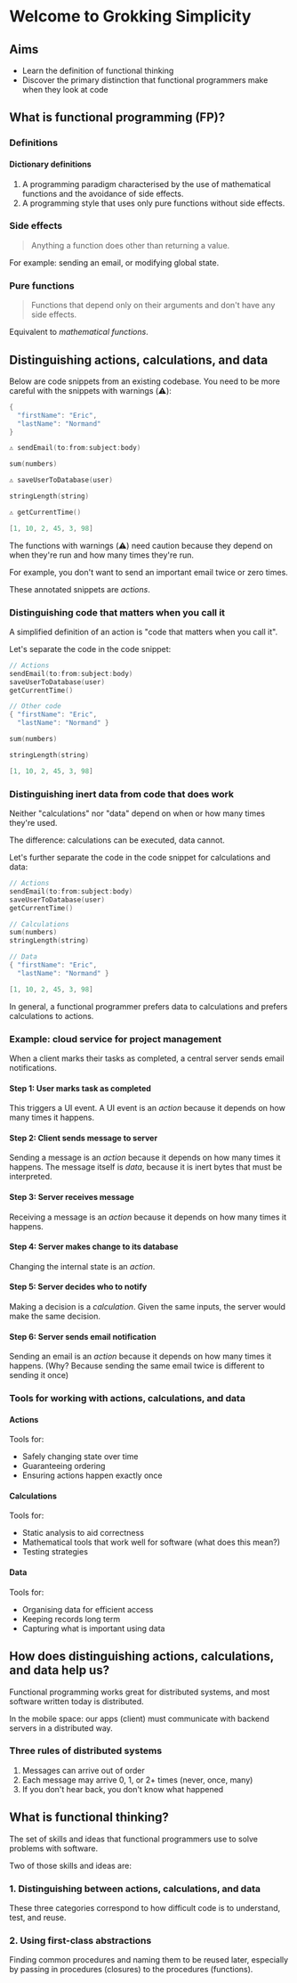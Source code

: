 # Welcome to Grokking Simplicity

## Aims
- Learn the definition of functional thinking
- Discover the primary distinction that functional programmers make when they look at code

## What is functional programming (FP)?

### Definitions

#### Dictionary definitions
1. A programming paradigm characterised by the use of mathematical functions and the avoidance of side effects.
2. A programming style that uses only pure functions without side effects.



### Side effects
> Anything a function does other than returning a value.

For example: sending an email, or modifying global state.

### Pure functions
> Functions that depend only on their arguments and don't have any side effects.

Equivalent to _mathematical functions_.

## Distinguishing actions, calculations, and data

Below are code snippets from an existing codebase. You need to be more careful with the snippets with warnings (⚠️):

```swift
{
  "firstName": "Eric",
  "lastName": "Normand"
}

⚠️ sendEmail(to:from:subject:body)

sum(numbers)

⚠️ saveUserToDatabase(user)

stringLength(string)

⚠️ getCurrentTime()

[1, 10, 2, 45, 3, 98]
```

The functions with warnings (⚠️) need caution because they depend on when they're run and how many times they're run.

For example, you don't want to send an important email twice or zero times.

These annotated snippets are _actions_.

### Distinguishing code that matters when you call it

A simplified definition of an action is "code that matters when you call it".

Let's separate the code in the code snippet:

```swift
// Actions
sendEmail(to:from:subject:body)
saveUserToDatabase(user)
getCurrentTime()

// Other code
{ "firstName": "Eric",
  "lastName": "Normand" }

sum(numbers)

stringLength(string)

[1, 10, 2, 45, 3, 98]
```

### Distinguishing inert data from code that does work

Neither "calculations" nor "data" depend on when or how many times they're used.

The difference: calculations can be executed, data cannot.

Let's further separate the code in the code snippet for calculations and data:

```swift
// Actions
sendEmail(to:from:subject:body)
saveUserToDatabase(user)
getCurrentTime()

// Calculations
sum(numbers)
stringLength(string)

// Data
{ "firstName": "Eric",
  "lastName": "Normand" }

[1, 10, 2, 45, 3, 98]
```

In general, a functional programmer prefers data to calculations and prefers calculations to actions.

### Example: cloud service for project management

When a client marks their tasks as completed, a central server sends email notifications.

#### Step 1: User marks task as completed
This triggers a UI event. A UI event is an _action_ because it depends on how many times it happens.

#### Step 2: Client sends message to server
Sending a message is an _action_ because it depends on how many times it happens.
The message itself is _data_, because it is inert bytes that must be interpreted.

#### Step 3: Server receives message
Receiving a message is an _action_ because it depends on how many times it happens.

#### Step 4: Server makes change to its database
Changing the internal state is an _action_.

#### Step 5: Server decides who to notify
Making a decision is a _calculation_. Given the same inputs, the server would make the same decision.

#### Step 6: Server sends email notification
Sending an email is an _action_ because it depends on how many times it happens.
(Why? Because sending the same email twice is different to sending it once)

### Tools for working with actions, calculations, and data

#### Actions
Tools for:
* Safely changing state over time
* Guaranteeing ordering
* Ensuring actions happen exactly once

#### Calculations
Tools for:
* Static analysis to aid correctness
* Mathematical tools that work well for software (what does this mean?)
* Testing strategies

#### Data
Tools for:
* Organising data for efficient access
* Keeping records long term
* Capturing what is important using data

## How does distinguishing actions, calculations, and data help us?

Functional programming works great for distributed systems, and most software written today is distributed.

In the mobile space: our apps (client) must communicate with backend servers in a distributed way.

### Three rules of distributed systems
1. Messages can arrive out of order
2. Each message may arrive 0, 1, or 2+ times (never, once, many)
3. If you don't hear back, you don't know what happened

## What is functional thinking?

The set of skills and ideas that functional programmers use to solve problems with software.

Two of those skills and ideas are:

### 1. Distinguishing between actions, calculations, and data
These three categories correspond to how difficult code is to understand, test, and reuse.

### 2. Using first-class abstractions
Finding common procedures and naming them to be reused later, especially by passing in procedures (closures) to the procedures (functions).
